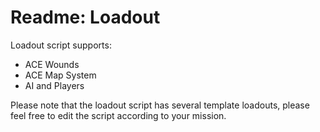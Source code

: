 <h1>Readme: Loadout</h1>
<p>Loadout script supports:</p>
<ul>
	<li>ACE Wounds</li>
	<li>ACE Map System</li>
	<li>AI and Players</li>
</ul>
<p>Please note that the loadout script has several template loadouts, please feel free to edit the script according to your mission.</p>